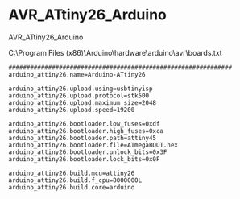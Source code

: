 # AVR_ATtiny26_Arduino
AVR_ATtiny26_Arduino


C:\Program Files (x86)\Arduino\hardware\arduino\avr\boards.txt

```
##############################################################
arduino_attiny26.name=Arduino-ATtiny26

arduino_attiny26.upload.using=usbtinyisp
arduino_attiny26.upload.protocol=stk500
arduino_attiny26.upload.maximum_size=2048
arduino_attiny26.upload.speed=19200

arduino_attiny26.bootloader.low_fuses=0xdf
arduino_attiny26.bootloader.high_fuses=0xca
arduino_attiny26.bootloader.path=attiny45
arduino_attiny26.bootloader.file=ATmegaBOOT.hex
arduino_attiny26.bootloader.unlock_bits=0x3F
arduino_attiny26.bootloader.lock_bits=0x0F

arduino_attiny26.build.mcu=attiny26
arduino_attiny26.build.f_cpu=8000000L
arduino_attiny26.build.core=arduino

```
